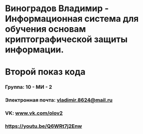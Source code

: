Виноградов Владимир - Информационная система для обучения основам криптографической защиты информации.
==================================
Второй показ кода
==================================

### Группа: 10 - МИ - 2

### Электронная почта: vladimir.8624@mail.ru

### VK: www.vk.com/olov2

### https://youtu.be/Q6WRt7j2Enw
